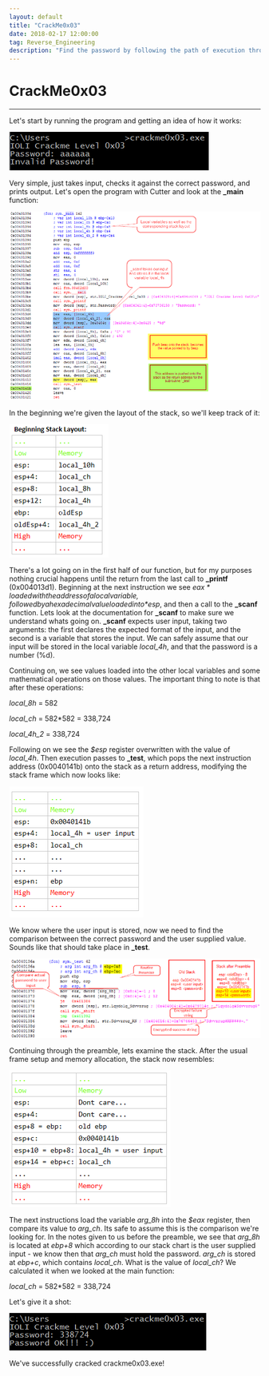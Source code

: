 ```yaml
---
layout: default
title: "CrackMe0x03"
date: 2018-02-17 12:00:00
tag: Reverse_Engineering
description: "Find the password by following the path of execution through subroutines"
---
```


# CrackMe0x03

___

Let's start by running the program and getting an idea of how it works:

![Image](/images/crackme0x03/wrong_pw.png)

Very simple, just takes input, checks it against the correct password, and prints output. Let's open the program with Cutter and look at the **\_main** function:

![Image](/images/crackme0x03/main.png)

In the beginning we're given the layout of the stack, so we'll keep track of it:

![Image](/images/crackme0x03/stack_layout1.png)

There's a lot going on in the first half of our function, but for my purposes nothing crucial happens until the return from the last call to **\_printf** (0x004013d1). Beginning at the next instruction we see *$eax* loaded with the address of a local variable, followed by a hexadecimal value loaded into *$esp*, and then a call to the **\_scanf** function. Lets look at the documentation for **\_scanf** to make sure we understand whats going on. **\_scanf** expects user input, taking two arguments: the first declares the expected format of the input, and the second is a variable that stores the input. We can safely assume that our input will be stored in the local variable *local_4h*, and that the password is a number (%d). 

Continuing on, we see values loaded into the other local variables and some mathematical operations on those values. The important thing to note is that after these operations:

*local_8h* = 582

*local_ch* = 582\*582 = 338,724 

*local_4h_2* = 338,724

Following on we see the *$esp* register overwritten with the value of *local_4h*. Then execution passes to **\_test**, which pops the next instruction address (0x0040141b) onto the stack as a return address, modifying the stack frame which now looks like:

![Image](/images/crackme0x03/stack_layout2.png)

We know where the user input is stored, now we need to find the comparison between the correct password and the user supplied value. Sounds like that should take place in **\_test**.

![Image](/images/crackme0x03/test.png)

Continuing through the preamble, lets examine the stack. After the usual frame setup and memory allocation, the stack now resembles:

![Image](/images/crackme0x03/stack_layout3.png)

The next instructions load the variable *arg_8h* into the *$eax* register, then compare its value to *arg_ch*. Its safe to assume this is the comparison we're looking for. In the notes given to us before the preamble, we see that *arg_8h* is located at *ebp+8* which according to our stack chart is the user supplied input - we know then that *arg_ch* must hold the password. *arg_ch* is stored at *ebp+c*, which contains *local_ch*. What is the value of *local_ch*? We calculated it when we looked at the main function:

*local_ch* = 582\*582 = 338,724

Let's give it a shot:

![Image](/images/crackme0x03/correct_pw.png)

We've successfully cracked crackme0x03.exe!
